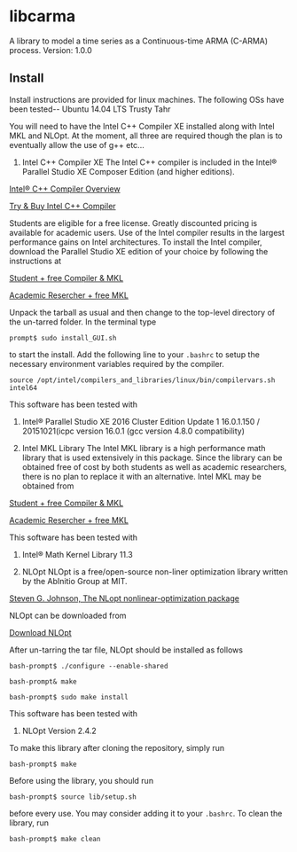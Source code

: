 # libcarma
A library to model a time series as a Continuous-time ARMA (C-ARMA) process.
Version: 1.0.0

Install
-------
Install instructions are provided for linux machines. The following OSs have been tested--
Ubuntu 14.04 LTS Trusty Tahr

You will need to have the Intel C++ Compiler XE installed along with Intel MKL and NLOpt. At the moment, all 
three are required though the plan is to eventually allow the use of g++ etc...

1. Intel C++ Compiler XE
The Intel C++ compiler is included in the Intel® Parallel Studio XE Composer Edition (and higher editions).


  [Intel® C++ Compiler Overview](https://software.intel.com/en-us/c-compilers/ipsxe)


  [Try & Buy Intel C++ Compiler](https://software.intel.com/en-us/intel-parallel-studio-xe/try-buy#buynow)


  Students are eligible for a free license. Greatly discounted pricing is available for academic users. Use of 
the Intel compiler results in the largest performance gains on Intel architectures. To install the Intel 
compiler, download the Parallel Studio XE edition of your choice by following the instructions at 


  [Student + free Compiler & MKL](https://software.intel.com/en-us/qualify-for-free-software/student)


  [Academic Resercher + free MKL](https://software.intel.com/en-us/qualify-for-free-software/academicresearcher)


Unpack the tarball as usual and then change to the top-level directory of the un-tarred folder. In the 
terminal type


  `prompt$ sudo install_GUI.sh`


  to start the install. Add the following line to your `.bashrc` to setup the necessary environment variables 
required by the compiler.


  `source /opt/intel/compilers_and_libraries/linux/bin/compilervars.sh intel64`


  This software has been tested with


  1. Intel® Parallel Studio XE 2016 Cluster Edition Update 1 16.0.1.150 / 20151021(icpc version 16.0.1 (gcc version 4.8.0 compatibility)

2. Intel MKL Library
  The Intel MKL library is a high performance math library that is used extensively in this package. Since the 
library can be obtained free of cost by both students as well as academic researchers, there is no plan to 
replace it with an alternative. Intel MKL may be obtained from


  [Student + free Compiler & MKL](https://software.intel.com/en-us/qualify-for-free-software/student)


  [Academic Resercher + free MKL](https://software.intel.com/en-us/qualify-for-free-software/academicresearcher)


  This software has been tested with


  1. Intel® Math Kernel Library 11.3

3. NLOpt
  NLOpt is a free/open-source non-liner optimization library written by the AbInitio Group at MIT.


  [Steven G. Johnson, The NLopt nonlinear-optimization package](http://ab-initio.mit.edu/nlopt)


  NLOpt can be downloaded from 


  [Download NLOpt](http://ab-initio.mit.edu/wiki/index.php/NLopt)


  After un-tarring the tar file, NLOpt should be installed as follows


  `bash-prompt$ ./configure --enable-shared`


  `bash-prompt& make`


  `bash-prompt$ sudo make install`


  This software has been tested with
  1. NLOpt Version 2.4.2

To make this library after cloning the repository, simply run


`bash-prompt$ make`


Before using the library, you should run


`bash-prompt$ source lib/setup.sh`


before every use. You may consider adding it to your `.bashrc`. To clean the library, run 


`bash-prompt$ make clean`